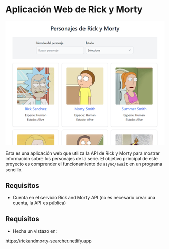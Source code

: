 # Aplicación Web de Rick y Morty

![Rick and Morty](imagen.png)

Esta es una aplicación web que utiliza la API de Rick y Morty para mostrar información sobre los personajes de la serie. El objetivo principal de este proyecto es comprender el funcionamiento de `async/await` en un programa sencillo.

## Requisitos

- Cuenta en el servicio Rick and Morty API (no es necesario crear una cuenta, la API es pública)

## Requisitos

- Hecha un vistazo en:

 https://rickandmorty-searcher.netlify.app
